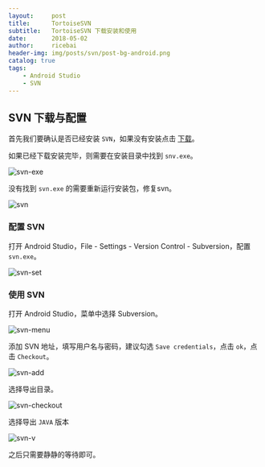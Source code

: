 ```yaml
---
layout:     post
title:      TortoiseSVN
subtitle:   TortoiseSVN 下载安装和使用
date:       2018-05-02
author:     ricebai
header-img: img/posts/svn/post-bg-android.png
catalog: true
tags:
    - Android Studio
    - SVN
---
```


## SVN 下载与配置

首先我们要确认是否已经安装 `SVN`，如果没有安装点击 [下载](https://www.visualsvn.com/server/download/)。

如果已经下载安装完毕，则需要在安装目录中找到 `snv.exe`。

![svn-exe](https://ricebai.github.io/img/posts/svn/svn-exe.jpg)

没有找到 `svn.exe` 的需要重新运行安装包，修复svn。

![svn](https://ricebai.github.io/img/posts/svn/svn.jpg)


### 配置 SVN

打开 Android Studio，File - Settings - Version Control - Subversion，配置 `svn.exe`。

![svn-set](https://ricebai.github.io/img/posts/svn/svn-set.jpg)

### 使用 SVN

打开 Android Studio，菜单中选择 Subversion。

![svn-menu](https://ricebai.github.io/img/posts/svn/svn-menu.jpg)

添加 SVN 地址，填写用户名与密码，建议勾选 `Save credentials`，点击 `ok`，点击 `Checkout`。

![svn-add](https://ricebai.github.io/img/posts/svn/svn-add.jpg)

选择导出目录。

![svn-checkout](https://ricebai.github.io/img/posts/svn/svn-checkout.jpg)

选择导出 `JAVA` 版本

![svn-v](https://ricebai.github.io/img/posts/svn/svn-v.jpg)

之后只需要静静的等待即可。

